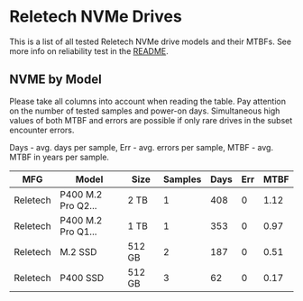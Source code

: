 Reletech NVMe Drives
====================

This is a list of all tested Reletech NVMe drive models and their MTBFs. See more
info on reliability test in the [README](https://github.com/linuxhw/SMART).

NVME by Model
------------

Please take all columns into account when reading the table. Pay attention on the
number of tested samples and power-on days. Simultaneous high values of both MTBF
and errors are possible if only rare drives in the subset encounter errors.

Days - avg. days per sample,
Err  - avg. errors per sample,
MTBF - avg. MTBF in years per sample.

| MFG       | Model              | Size   | Samples | Days  | Err   | MTBF |
|-----------|--------------------|--------|---------|-------|-------|------|
| Reletech  | P400 M.2 Pro Q2... | 2 TB   | 1       | 408   | 0     | 1.12   |
| Reletech  | P400 M.2 Pro Q1... | 1 TB   | 1       | 353   | 0     | 0.97   |
| Reletech  | M.2 SSD            | 512 GB | 2       | 187   | 0     | 0.51   |
| Reletech  | P400 SSD           | 512 GB | 3       | 62    | 0     | 0.17   |
